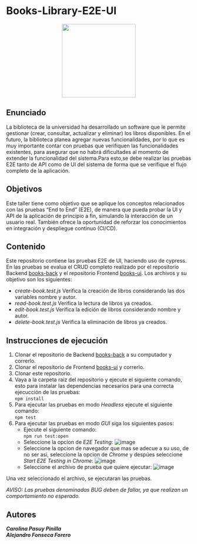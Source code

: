 # Books-Library-E2E-UI

<p align="center"><img src="https://images.credly.com/images/31bfbc2c-4d5d-4219-8387-2c1c3f2f5d8e/End-to-End_Testing__1_.png" height="200"></p>

## Enunciado
La biblioteca de la universidad ha desarrollado un software que le permite gestionar (crear, consultar, actualizar y eliminar) los libros disponibles. En el futuro, la biblioteca planea agregar nuevas funcionalidades, por lo que es muy importante contar con pruebas que verifiquen las funcionalidades existentes, para asegurar que no habrá dificultades al momento de extender la funcionalidad del sistema.Para esto,se debe realizar las pruebas E2E tanto de API como de UI del sistema de forma que se verifique el flujo completo de la aplicación.

## Objetivos
Este taller tiene como objetivo que se aplique los conceptos relacionados con las pruebas “End to End” (E2E), de manera que pueda probar la UI y API de la aplicación de principio a fin, simulando la interacción de un usuario real. También ofrece la oportunidad de reforzar los conocimientos en integración y despliegue continuo (CI/CD).

## Contenido
Este repositorio contiene las pruebas E2E de UI, haciendo uso de cypress. En las pruebas se evalua el CRUD completo realizado por el repositorio Backend [books-back](https://github.com/AlejandroFonseca25/books-back) y el repositorio Frontend [books-ui](https://github.com/AlejandroFonseca25/books-ui). Los archivos y su objetivo son los siguientes:

- *create-book.test.js* Verifica la creación de libros considerando las dos variables nombre y autor.
- *read-book.test.js* Verifica la lectura de libros ya creados.
- *edit-book.test.js* Verifica la edición de libros considerando nombre y autor.
- *delete-book.test.js* Verifica la eliminación de libros ya creados.  

## Instrucciones de ejecución
1. Clonar el repositorio de Backend [books-back](https://github.com/AlejandroFonseca25/books-back) a su computador y correrlo.
2. Clonar el repositorio de Frontend [books-ui](https://github.com/AlejandroFonseca25/books-ui) y correrlo.
3. Clonar este repositorio.
4. Vaya a la carpeta raiz del repositorio y ejecute el siguiente comando, esto para instalar las dependencias necesarios para una correcta ejecucción de las pruebas:  
`npm install`  
5. Para ejecutar las pruebas en modo *Headless* ejecute el siguiente comando:  
`npm test`  
6. Para ejecutar las pruebas en modo *GUI* siga los siguientes pasos:  
    - Ejecute el siguiente comando:  
    `npm run test:open` 
    - Seleccione la opcion de *E2E Testing*:
    ![image](https://user-images.githubusercontent.com/124597917/231538023-09a19993-37b4-4959-92ed-b81a8c0d0952.png)
    - Seleccione la opcion de navegador que mas se adecue a su uso, de no ser asi, seleccione la opcion de *Chrome* y despúes seleccione *Start E2E Testing in Chrome*:
    ![image](https://user-images.githubusercontent.com/124597917/231538328-e9bae0b9-dc92-4ab9-8cfb-b127ecae08f6.png)
    - Seleccione el archivo de prueba que quiere ejecutar:
    ![image](https://user-images.githubusercontent.com/124597917/231538513-c036d2c6-c73e-469b-b07c-87e2abdb807b.png) 
    
Una vez seleccionado el archivo, se ejecutaran las pruebas.

*AVISO: Las pruebas denominadas BUG deben de fallar, ya que realizan un comportamiento no esperado.*

## Autores
***Carolina Pasuy Pinilla***  
***Alejandro Fonseca Forero***


